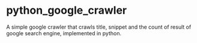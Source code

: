 # python_google_crawler
A simple google crawler that crawls title, snippet and the count of result of google search engine, implemented in python.
